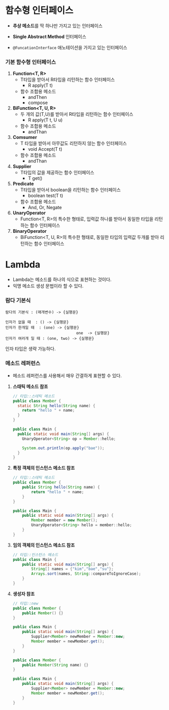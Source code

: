 # 함수형 인터페이스

- **추상 메소드**를 딱 하나만 가지고 있는 인터페이스

- **Single Abstract Method** 인터페이스
- `@FuncationInterface` 애노테이션을 가지고 있는 인터페이스



### 기본 함수형 인터페이스

1. **Function<T, R>**
   - T타입을 받아서 R타입을 리턴하는 함수 인터페이스
     - R apply(T t)
   - 함수 조합용 메소드
     - andThen
     - compose
2. **BiFunction<T, U, R>**
   - 두 개의 값(T,U)를 받아서 R타입을 리턴하는 함수 인터페이스
     - R apply(T t, U u)
   - 함수 조합용 메소드
     - andThan
3. **Comsumer<T>**
   - T 타입을 받아서 아무값도 리턴하지 않는 함수 인터페이스
     - void Accept(T t)
   - 함수 조합용 메소드
     - andThan
4. **Supplier<T>**
   - T타입의 값을 제공하는 함수 인터페이스
     - T get()
5. **Predicate<T>**
   - T타입을 받아서 boolean을 리턴하는 함수 인터페이스
     - boolean test(T t)
   - 함수 조합용 메소드
     - And, Or, Negate
6. **UnaryOperator<T>**
   - Function<T, R>의 특수한 형태로,  입력값 하나를 받아서 동일한 타입을 리턴하는 함수 인터페이스
7. **BinaryOperator<T>**
   - BiFunction<T, U, R>의 특수한 형태로, 동일한 타입의 입력값 두개를 받아 리턴하는 함수 인터페이스



# Lambda

- Lambda는 메소드를 하나의 식으로 표현하는 것이다.
- 익명 메소드 생성 문법이라 할 수 있다.



### 람다 기본식

```text
람다의 기본식 : (매개변수) -> {실행문}

인자가 없을 때  : () -> {실행문}
인자가 한개일 때  : (one) -> {실행문}
							   one  -> {실행문}
인자가 여러개 일 때 : (one, two) -> {실행문}
```

  인자 타입은 생략 가능하다.



### 메소드 레퍼런스

- 메소드 레퍼런스를 사용해서 매우 간결하게 표현할 수 있다.

1. **스태틱 메소드 참조**

   ```java
   // 타입::스테틱 메소드
   public class Member {
     static String hello(String name) {
       return "hello " + name;
     }
   }
   
   public class Main {
     public static void main(String[] args) {
       UnaryOperator<String> op = Member::hello;
   
       System.out.println(op.apply("bae"));
     }
   }
   ```

2. **특정 객체의 인스턴스 메소드 참조**

   ```java
   // 타입::스테틱 메소드
   public class Member {
       public String hello(String name) {
           return "hello " + name;
       }
   }
   
   public class Main {
       public static void main(String[] args) {
           Member member = new Member();
           UnaryOperator<String> hello = member::hello;
       }
   }
   ```
   

   
3. **임의 객체의 인스턴스 메소드 참조**

   ```java
   // 타입::인스턴스 메소드
   public class Main {
       public static void main(String[] args) {
           String[] names = {"kim","bae","su"};
           Arrays.sort(names, String::compareToIgnoreCase);
       }
   }
   ```


4. **생성자 참조**

   ```java
   // 타입::new
   public class Member {
       public Member() {}
   }
   
   public class Main {
       public static void main(String[] args) {
           Supplier<Member> newMember = Member::new;
           Member member = newMember.get();
       }
   }
   ```
   
   ```java
   public class Member {
       public Member(String name) {}
   }
   
   public class Main {
       public static void main(String[] args) {
           Supplier<Member> newMember = Member::new;
           Member member = newMember.get();
       }
   }
   ```
   
   